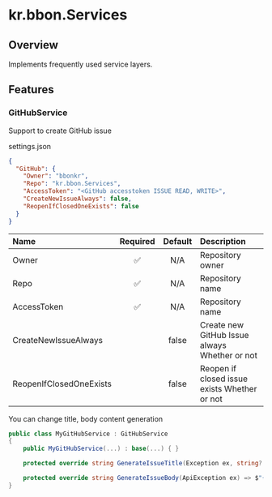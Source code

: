 # kr.bbon.Services

## Overview

Implements frequently used service layers.

## Features

### GitHubService

Support to create GitHub issue

settings.json

```json
{
  "GitHub": {
    "Owner": "bbonkr",
    "Repo": "kr.bbon.Services",
    "AccessToken": "<GitHub accesstoken ISSUE READ, WRITE>",
    "CreateNewIssueAlways": false,
    "ReopenIfClosedOneExists": false
  }
}
```

| Name                    | Required | Default | Description                                   |
| :---------------------- | :------: | :-----: | :-------------------------------------------- |
| Owner                   |    ✅    |   N/A   | Repository owner                              |
| Repo                    |    ✅    |   N/A   | Repository name                               |
| AccessToken             |    ✅    |   N/A   | Repository name                               |
| CreateNewIssueAlways    |          |  false  | Create new GitHub Issue always Whether or not |
| ReopenIfClosedOneExists |          |  false  | Reopen if closed issue exists Whether or not  |

You can change title, body content generation

```csharp
public class MyGitHubService : GitHubService
{
    public MyGitHubService(...) : base(...) { }

    protected override string GenerateIssueTitle(Exception ex, string? endpoint) => $"{ex.Message}";

    protected override string GenerateIssueBody(ApiException ex) => $"{ex.StackTrace}";
}
```
